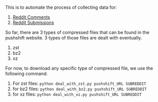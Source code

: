 This is to automate the process of collecting data for:
1. [Reddit Comments](https://files.pushshift.io/reddit/comments/)
2. [Reddit Submissions](https://files.pushshift.io/reddit/submissions/)

So far, there are 3 types of compressed files that can be found in the pushshift website.
3 types of those files are dealt with eventually.
1. zst
2. bz2
3. xz

For now, to download any specific type of compressed file, 
we use the following command:

1. For zst files:
`python deal_with_zst.py pushshift_URL SUBREDDIT`
2. for bz2 files:
`python deal_with_bz2.py pushshift_URL SUBREDDIT`
3. for xz files:
`python deal_with_xz.py pushshift_URL SUBREDDIT`